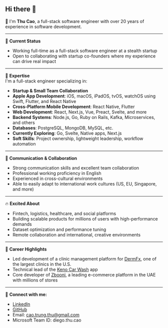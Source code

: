 ## Hi there 👋

👋 I'm **Thu Cao**, a full-stack software engineer with over 20 years of experience in software development.

---

💼 **Current Status**  
- Working full-time as a full-stack software engineer at a stealth startup  
- Open to collaborating with startup co-founders where my experience can drive real impact

---

🎯 **Expertise**  
I'm a full-stack engineer specializing in:  
- **Startup & Small Team Collaboration**  
- **Apple App Development**: iOS, macOS, iPadOS, tvOS, watchOS using Swift, Flutter, and React Native  
- **Cross-Platform Mobile Development**: React Native, Flutter  
- **Web Development**: React, Next.js, Vue, Preact, Svelte, and more  
- **Backend Systems**: Node.js, Go, Ruby on Rails, Kafka, Microservices, and others  
- **Databases**: PostgreSQL, MongoDB, MySQL, etc.  
- **Currently Exploring**: Go, Svelte, Native apps, Next.js  
- **Soft Skills**: Project ownership, lightweight leadership, workflow automation

---

💬 **Communication & Collaboration**  
- Strong communication skills and excellent team collaboration  
- Professional working proficiency in English  
- Experienced in cross-cultural environments  
- Able to easily adapt to international work cultures (US, EU, Singapore, and more)

---

🔥 **Excited About**  
- Fintech, logistics, healthcare, and social platforms  
- Building scalable products for millions of users with high-performance demands  
- Dataset optimization and performance tuning  
- Remote collaboration and international, creative environments

---

🚀 **Career Highlights**  
- Led development of a clinic management platform for [DermFx](https://www.dermfx.com), one of the largest clinics in the U.S.  
- Technical lead of the [Keno Car Wash](https://www.keno.ae) app  
- Core developer of [Zbooni](https://www.zbooni.com), a leading e-commerce platform in the UAE with millions of stores

---

📎 **Connect with me:**  
- [LinkedIn](https://www.linkedin.com/in/thucao)  
- [GitHub](https://github.com/diegothucao)
- Email: cao.trung.thu@gmail.com 
- Microsoft Team ID: diego.thu.cao
